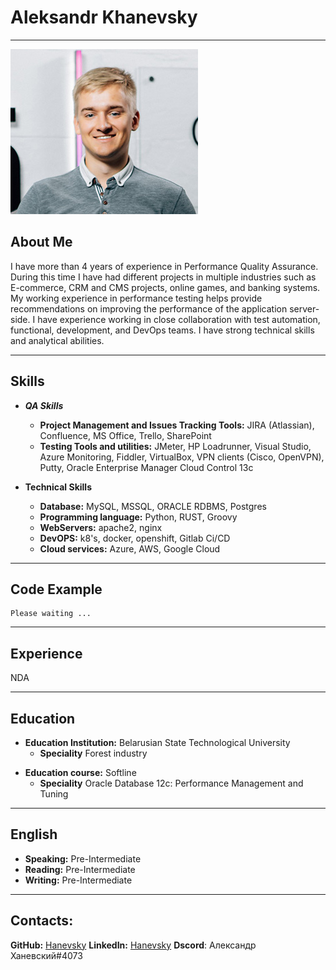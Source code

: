# Aleksandr Khanevsky
___
![My photo](./assets/photo_portconf19_011.jpg "My photo")
## About Me
I have more than 4 years of experience in  Performance Quality Assurance. During this time I have had different projects in multiple industries such as  E-commerce, CRM  and CMS projects, online games, and banking systems. My working experience in performance testing helps provide recommendations on improving the performance of the application server-side. I have experience working in close collaboration with test automation, functional,  development, and DevOps teams.  I have strong technical skills and analytical abilities.
___
## Skills
 * ***QA Skills***
    + **Project Management and Issues Tracking Tools:** JIRA (Atlassian), Confluence, MS Office, Trello, SharePoint
    + **Testing Tools and utilities:** JMeter, HP Loadrunner, Visual Studio, Azure Monitoring, Fiddler, VirtualBox, VPN clients (Cisco, OpenVPN), Putty, Oracle Enterprise Manager Cloud Control 13c

* **Technical Skills**
  + **Database:** MySQL, MSSQL, ORACLE RDBMS, Postgres
  + **Programming language:** Python, RUST, Groovy
  + **WebServers:** apache2, nginx
  + **DevOPS:** k8's, docker, openshift, Gitlab Ci/CD
  + **Cloud services:** Azure, AWS, Google Cloud

___
## Code Example
```
Please waiting ...
```
___
## Experience
NDA
___
## Education
* **Education Institution:**	Belarusian State Technological University
  + **Speciality**	Forest industry
+ **Education course:** Softline
  + **Speciality**  Oracle Database 12c: Performance Management and Tuning
___
## English
* **Speaking:** Pre-Intermediate
* **Reading:** Pre-Intermediate
* **Writing:** Pre-Intermediate
___
## **Contacts:**
**GitHub:** [Hanevsky](https://github.com/Hanevsky "GitHub link")
**LinkedIn:** [Hanevsky](https://www.linkedin.com/in/%D0%B0%D0%BB%D0%B5%D0%BA%D1%81%D0%B0%D0%BD%D0%B4%D1%80-%D1%85%D0%B0%D0%BD%D0%B5%D0%B2%D1%81%D0%BA%D0%B8%D0%B9-184080168/ "LinkedIn Link")
**Dscord**: Александр Ханевский#4073
